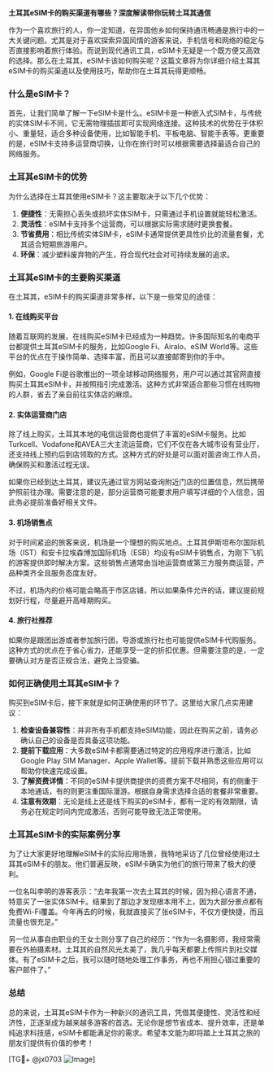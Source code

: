 **土耳其eSIM卡的购买渠道有哪些？深度解读带你玩转土耳其通信**

作为一个喜欢旅行的人，你一定知道，在异国他乡如何保持通讯畅通是旅行中的一大关键问题。尤其是对于喜欢探索异国风情的游客来说，手机信号和网络的稳定与否直接影响着旅行体验。而说到现代通讯工具，eSIM卡无疑是一个既方便又高效的选择。那么在土耳其，eSIM卡该如何购买呢？这篇文章将为你详细介绍土耳其eSIM卡的购买渠道以及使用技巧，帮助你在土耳其玩得更顺畅。

### 什么是eSIM卡？

首先，让我们简单了解一下eSIM卡是什么。eSIM卡是一种嵌入式SIM卡，与传统的实体SIM卡不同，它无需物理插拔即可实现网络连接。这种技术的优势在于体积小、重量轻，适合多种设备使用，比如智能手机、平板电脑、智能手表等。更重要的是，eSIM卡支持多运营商切换，让你在旅行时可以根据需要选择最适合自己的网络服务。

### 土耳其eSIM卡的优势

为什么选择在土耳其使用eSIM卡？这主要取决于以下几个优势：

1. **便捷性**：无需担心丢失或损坏实体SIM卡，只需通过手机设置就能轻松激活。
2. **灵活性**：eSIM卡支持多个运营商，可以根据实际需求随时更换套餐。
3. **节省费用**：相比传统实体SIM卡，eSIM卡通常提供更具性价比的流量套餐，尤其适合短期旅游用户。
4. **环保**：减少塑料废弃物的产生，符合现代社会对可持续发展的追求。

### 土耳其eSIM卡的主要购买渠道

在土耳其，eSIM卡的购买渠道非常多样，以下是一些常见的途径：

#### 1. 在线购买平台

随着互联网的发展，在线购买eSIM卡已经成为一种趋势。许多国际知名的电商平台都提供土耳其eSIM卡的服务，比如Google Fi、Airalo、eSIM World等。这些平台的优点在于操作简单、选择丰富，而且可以直接邮寄到你的手中。

例如，Google Fi是谷歌推出的一项全球移动网络服务，用户可以通过其官网直接购买土耳其eSIM卡，并按照指引完成激活。这种方式非常适合那些习惯在线购物的人群，省去了亲自前往实体店的麻烦。

#### 2. 实体运营商门店

除了线上购买，土耳其本地的电信运营商也提供了丰富的eSIM卡服务。比如Turkcell、Vodafone和AVEA三大主流运营商，它们不仅在各大城市设有营业厅，还支持线上预约后到店领取的方式。这种方式的好处是可以面对面咨询工作人员，确保购买和激活过程无误。

如果你已经到达土耳其，建议先通过官方网站查询附近门店的位置信息，然后携带护照前往办理。需要注意的是，部分运营商可能要求用户填写详细的个人信息，因此务必提前准备好相关文件。

#### 3. 机场销售点

对于时间紧迫的旅客来说，机场是一个理想的购买地点。土耳其伊斯坦布尔国际机场（IST）和安卡拉埃森博加国际机场（ESB）均设有eSIM卡销售点，为刚下飞机的游客提供即时解决方案。这些销售点通常由当地运营商或第三方服务商运营，产品种类齐全且服务态度友好。

不过，机场内的价格可能会略高于市区店铺，所以如果条件允许的话，建议提前规划好行程，尽量避开高峰期购买。

#### 4. 旅行社推荐

如果你是跟团出游或者参加旅行团，导游或旅行社也可能提供eSIM卡代购服务。这种方式的优点在于省心省力，还能享受一定的折扣优惠。但需要注意的是，一定要确认对方是否正规合法，避免上当受骗。

### 如何正确使用土耳其eSIM卡？

购买到eSIM卡后，接下来就是如何正确使用的环节了。这里给大家几点实用建议：

1. **检查设备兼容性**：并非所有手机都支持eSIM功能，因此在购买之前，请务必确认自己的设备是否具备这项功能。
2. **提前下载应用**：大多数eSIM卡都需要通过特定的应用程序进行激活，比如Google Play SIM Manager、Apple Wallet等。提前下载并熟悉这些应用可以帮助你快速完成设置。
3. **了解资费详情**：不同的eSIM卡提供商提供的资费方案不尽相同，有的侧重于本地通话，有的则更注重国际漫游。根据自身需求选择合适的套餐非常重要。
4. **注意有效期**：无论是线上还是线下购买的eSIM卡，都有一定的有效期限，请务必在规定时间内完成激活，否则可能导致无法正常使用。

### 土耳其eSIM卡的实际案例分享

为了让大家更好地理解eSIM卡的实际应用场景，我特地采访了几位曾经使用过土耳其eSIM卡的朋友。他们普遍反映，eSIM卡确实为他们的旅行带来了极大的便利。

一位名叫李明的游客表示：“去年我第一次去土耳其的时候，因为担心语言不通，特意买了一张实体SIM卡。结果到了那边才发现根本用不上，因为大部分景点都有免费Wi-Fi覆盖。今年再去的时候，我就直接买了张eSIM卡，不仅方便快捷，而且流量也很充足。”

另一位从事自由职业的王女士则分享了自己的经历：“作为一名摄影师，我经常需要在外拍摄素材。土耳其的自然风光太美了，我几乎每天都要上传照片到社交媒体。有了eSIM卡之后，我可以随时随地处理工作事务，再也不用担心错过重要的客户邮件了。”

### 总结

总的来说，土耳其eSIM卡作为一种新兴的通讯工具，凭借其便捷性、灵活性和经济性，正逐渐成为越来越多游客的首选。无论你是想节省成本、提升效率，还是单纯追求科技感，eSIM卡都能满足你的需求。希望本文能为即将踏上土耳其之旅的朋友们提供有价值的参考！

[TG💪+ @jx0703 ![Image](https://github.com/user-attachments/assets/dbca1d08-cadb-493c-b0ec-ad6f7a83f270)]